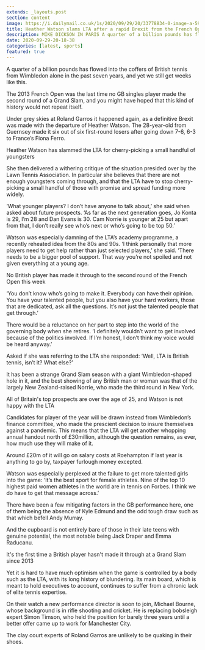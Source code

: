 ```yaml
---
extends: _layouts.post
section: content
image: https://i.dailymail.co.uk/1s/2020/09/29/20/33778834-0-image-a-59_1601406427937.jpg 
title: Heather Watson slams LTA after a rapid Brexit from the French Open 
description: MIKE DICKSON IN PARIS A quarter of a billion pounds has flowed into the coffers of British tennis from Wimbledon alone in the past seven years, and yet we still get weeks like this. 
date: 2020-09-29-20-18-38 
categories: [latest, sports] 
featured: true 
--- 
```

A quarter of a billion pounds has flowed into the coffers of British tennis from Wimbledon alone in the past seven years, and yet we still get weeks like this.

The 2013 French Open was the last time no GB singles player made the second round of a Grand Slam, and you might have hoped that this kind of history would not repeat itself.

Under grey skies at Roland Garros it happened again, as a definitive Brexit was made with the departure of Heather Watson. The 28-year-old from Guernsey made it six out of six first-round losers after going down 7-6, 6-3 to France’s Fiona Ferro.

Heather Watson has slammed the LTA for cherry-picking a small handful of youngsters

She then delivered a withering critique of the situation presided over by the Lawn Tennis Association. In particular she believes that there are not enough youngsters coming through, and that the LTA have to stop cherry-picking a small handful of those with promise and spread funding more widely.

‘What younger players? I don’t have anyone to talk about,’ she said when asked about future prospects. ‘As far as the next generation goes, Jo Konta is 29, I’m 28 and Dan Evans is 30. Cam Norrie is younger at 25 but apart from that, I don’t really see who’s next or who’s going to be top 50.’

Watson was especially damning of the LTA’s academy programme, a recently reheated idea from the 80s and 90s. ‘I think personally that more players need to get help rather than just selected players,’ she said. ‘There needs to be a bigger pool of support. That way you’re not spoiled and not given everything at a young age.

No British player has made it through to the second round of the French Open this week

‘You don’t know who’s going to make it. Everybody can have their opinion. You have your talented people, but you also have your hard workers, those that are dedicated, ask all the questions. It’s not just the talented people that get through.’

There would be a reluctance on her part to step into the world of the governing body when she retires. ‘I definitely wouldn’t want to get involved because of the politics involved. If I’m honest, I don’t think my voice would be heard anyway.’

Asked if she was referring to the LTA she responded: ‘Well, LTA is British tennis, isn’t it? What else?’

It has been a strange Grand Slam season with a giant Wimbledon-shaped hole in it, and the best showing of any British man or woman was that of the largely New Zealand-raised Norrie, who made the third round in New York.

All of Britain's top prospects are over the age of 25, and Watson is not happy with the LTA

Candidates for player of the year will be drawn instead from Wimbledon’s finance committee, who made the prescient decision to insure themselves against a pandemic. This means that the LTA will get another whopping annual handout north of £30million, although the question remains, as ever, how much use they will make of it.

Around £20m of it will go on salary costs at Roehampton if last year is anything to go by, taxpayer furlough money excepted.

Watson was especially perplexed at the failure to get more talented girls into the game: ‘It’s the best sport for female athletes. Nine of the top 10 highest paid women athletes in the world are in tennis on Forbes. I think we do have to get that message across.’

There have been a few mitigating factors in the GB performance here, one of them being the absence of Kyle Edmund and the odd tough draw such as that which befell Andy Murray.

And the cupboard is not entirely bare of those in their late teens with genuine potential, the most notable being Jack Draper and Emma Raducanu.

It's the first time a British player hasn't made it through at a Grand Slam since 2013

Yet it is hard to have much optimism when the game is controlled by a body such as the LTA, with its long history of blundering. Its main board, which is meant to hold executives to account, continues to suffer from a chronic lack of elite tennis expertise.

On their watch a new performance director is soon to join, Michael Bourne, whose background is in rifle shooting and cricket. He is replacing bobsleigh expert Simon Timson, who held the position for barely three years until a better offer came up to work for Manchester City.

The clay court experts of Roland Garros are unlikely to be quaking in their shoes.

